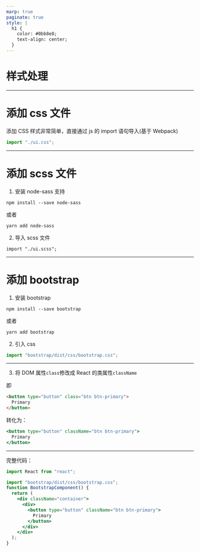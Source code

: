 ```yaml
---
marp: true
paginate: true
style: |
  h1 {
    color: #0bb8e8;
    text-align: center;
  }
---
```


# 样式处理

---

# 添加 css 文件

添加 CSS 样式非常简单，直接通过 js 的 import 语句导入(基于 Webpack)

```jsx
import "./ui.css";
```

---

# 添加 scss 文件

1. 安装 node-sass 支持

```
npm install --save node-sass
```

或者

```
yarn add node-sass
```

2. 导入 scss 文件

```
import "./ui.scss";
```

---

# 添加 bootstrap

1. 安装 bootstrap

```
npm install --save bootstrap
```

或者

```
yarn add bootstrap
```

2. 引入 css

```js
import "bootstrap/dist/css/bootstrap.css";
```

---

3. 将 DOM 属性`class`修改成 React 的类属性`className`

即

```html
<button type="button" class="btn btn-primary">
  Primary
</button>
```

转化为：

```jsx
<button type="button" className="btn btn-primary">
  Primary
</button>
```

---

完整代码：

```jsx
import React from "react";

import "bootstrap/dist/css/bootstrap.css";
function BootstrapComponent() {
  return (
    <div className="container">
      <div>
        <button type="button" className="btn btn-primary">
          Primary
        </button>
      </div>
    </div>
  );
}
```
